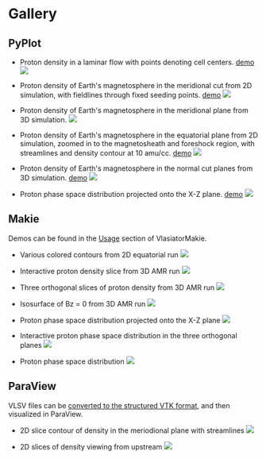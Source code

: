 
# Gallery

## PyPlot

* Proton density in a laminar flow with points denoting cell centers. [demo](https://github.com/henry2004y/Vlasiator.jl/blob/master/examples/demo_mesh_pyplot.jl)
![](figures/mesh.png)

* Proton density of Earth's magnetosphere in the meridional cut from 2D simulation, with fieldlines through fixed seeding points. [demo](https://github.com/henry2004y/Vlasiator.jl/blob/master/examples/demo_B_fieldline_pyplot.jl)
![](figures/magnetosphere_earth_proton_density_2D_bx_bz.png)

* Proton density of Earth's magnetosphere in the meridional plane from 3D simulation.
![](figures/magnetosphere_earth_proton_density_ycut.png)

* Proton density of Earth's magnetosphere in the equatorial plane from 2D simulation, zoomed in to the magnetosheath and foreshock region, with streamlines and density contour at 10 amu/cc. [demo](https://github.com/henry2004y/Vlasiator.jl/blob/master/examples/demo_2dplot_pyplot.jl)
![](figures/magnetosphere_earth_proton_density_2D.png)

* Proton density of Earth's magnetosphere in the normal cut planes from 3D simulation. [demo](https://github.com/henry2004y/Vlasiator.jl/blob/master/examples/demo_3dcuts_pyplot.jl)
![](figures/magnetosphere_earth_proton_density_3cuts.png)

* Proton phase space distribution projected onto the X-Z plane. [demo](https://github.com/henry2004y/Vlasiator.jl/blob/master/examples/demo_vdf_pyplot.jl)
![](figures/phase_space_distribution.png)

## Makie

Demos can be found in the [Usage](https://github.com/henry2004y/VlasiatorMakie.jl/blob/main/README.md#usage) section of VlasiatorMakie.

* Various colored contours from 2D equatorial run
![](figures/XY_contours_makie.png)

* Interactive proton density slice from 3D AMR run
![](figures/slice_interactive.png)

* Three orthogonal slices of proton density from 3D AMR run
![](figures/3slices_makie.png)

* Isosurface of Bz = 0 from 3D AMR run
![](figures/isosurface_bz=0_makie.png)

* Proton phase space distribution projected onto the X-Z plane
![](figures/VDF_slice.png)

* Interactive proton phase space distribution in the three orthogonal planes
![](figures/VDF_slices.png)

* Proton phase space distribution
![](figures/VDF_volume.png)

## ParaView

VLSV files can be [converted to the structured VTK format](manual.md#Converting-to-VTK), and then visualized in ParaView.

* 2D slice contour of density in the meriodional plane with streamlines
![](figures/3D_paraview_slice.png)

* 2D slices of density viewing from upstream
![](figures/3D_paraview_2slices.png)
